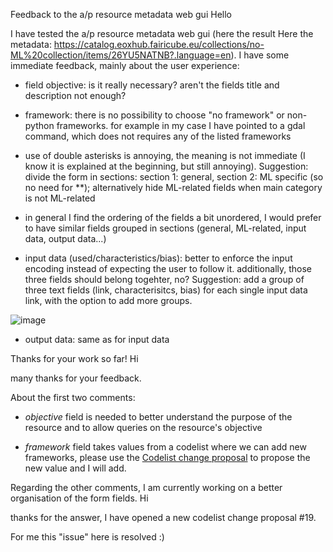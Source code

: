 Feedback to the a/p resource metadata web gui
Hello
I have tested the a/p resource metadata web gui (here the result Here the metadata: https://catalog.eoxhub.fairicube.eu/collections/no-ML%20collection/items/26YU5NATNB?.language=en). I have some immediate feedback, mainly about the user experience:
- field objective: is it really necessary? aren't the fields title and description not enough?
- framework: there is no possibility to choose "no framework" or non-python frameworks. for example in my case I have pointed to a gdal command, which does not requires any of the listed frameworks
- use of double asterisks is annoying, the meaning is not immediate (I know it is explained at the beginning, but still annoying). Suggestion: divide the form in sections: section 1: general, section 2: ML specific (so no need for **); alternatively hide ML-related fields when main category is not ML-related
- in general I find the ordering of the fields a bit unordered, I would prefer to have similar fields grouped in sections (general, ML-related, input data, output data...)
- input data (used/characteristics/bias): better to enforce the input encoding instead of expecting the user to follow it. additionally, those three fields should belong togehter, no? Suggestion: add a group of three text fields (link, characterisitcs, bias) for each single input data link, with the option to add more groups.
![image](https://github.com/FAIRiCUBE/resource-metadata/assets/123374844/0bb0ad2f-5153-435d-98e4-0690563595e2)
- output data: same as for input data

Thanks for your work so far! 
Hi
many thanks for your feedback. 

About the first two comments: 
- *objective* field is needed to better understand the purpose of the resource and to allow queries on the resource's objective
- *framework* field takes values from a codelist where we can add new frameworks, please use the [Codelist change proposal](https://github.com/FAIRiCUBE/resource-metadata/issues/new?assignees=&labels=&projects=&template=codelist_change_proposal.yml) to propose the new value and I will add.

Regarding the other comments, I am currently working on a better organisation of the form fields. 
Hi
thanks for the answer, I have opened a new codelist change proposal #19.
For me this "issue" here is resolved :)